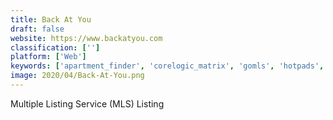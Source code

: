 ```yaml
---
title: Back At You
draft: false 
website: https://www.backatyou.com
classification: ['']
platform: ['Web']
keywords: ['apartment_finder', 'corelogic_matrix', 'gomls', 'hotpads', 'loopnet', 'redfin', 'rightmove', 'trulia', 'zillow', 'zumper']
image: 2020/04/Back-At-You.png
---
```

Multiple Listing Service (MLS) Listing